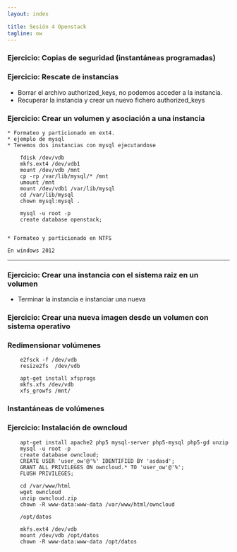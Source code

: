 ```yaml
---
layout: index

title: Sesión 4 Openstack	
tagline: ow
---
```


### Ejercicio: Copias de seguridad (instantáneas programadas)

### Ejercicio: Rescate de instancias

* Borrar el archivo authorized_keys, no podemos acceder a la instancia.
* Recuperar la instancia y crear un nuevo fichero authorized_keys

### Ejercicio: Crear un volumen y asociación a una instancia 

	* Formateo y particionado en ext4.
	* ejemplo de mysql	
	* Tenemos dos instancias con mysql ejecutandose

		fdisk /dev/vdb
		mkfs.ext4 /dev/vdb1
		mount /dev/vdb /mnt
		cp -rp /var/lib/mysql/* /mnt
		umount /mnt
		mount /dev/vdb1 /var/lib/mysql
		cd /var/lib/mysql
		chown mysql:mysql .	

		mysql -u root -p
		create database openstack;


	* Formateo y particionado en NTFS 

	En windows 2012

<hr/>

### Ejercicio: Crear una instancia con el sistema raiz en un volumen 

* Terminar la instancia e instanciar una nueva

### Ejercicio: Crear una nueva imagen desde un volumen con sistema operativo

### Redimensionar volúmenes

		e2fsck -f /dev/vdb
		resize2fs  /dev/vdb

		apt-get install xfsprogs
		mkfs.xfs /dev/vdb
		xfs_growfs /mnt/


### Instantáneas de volúmenes

### Ejercicio: Instalación de owncloud

		apt-get install apache2 php5 mysql-server php5-mysql php5-gd unzip
		mysql -u root -p
		create database owncloud;
		CREATE USER 'user_ow'@'%' IDENTIFIED BY 'asdasd';
		GRANT ALL PRIVILEGES ON owncloud.* TO 'user_ow'@'%';
		FLUSH PRIVILEGES;		

		cd /var/www/html
		wget owncloud
		unzip owncloud.zip
		chown -R www-data:www-data /var/www/html/owncloud		

		/opt/datos		

		mkfs.ext4 /dev/vdb
		mount /dev/vdb /opt/datos
		chown -R www-data:www-data /opt/datos

